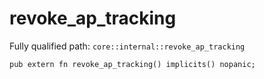# revoke_ap_tracking

Fully qualified path: `core::internal::revoke_ap_tracking`

<pre><code class="language-rust">pub extern fn revoke_ap_tracking() implicits() nopanic;</code></pre>


